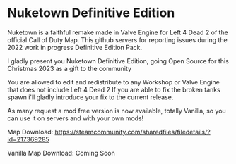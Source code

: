 # Nuketown Definitive Edition

Nuketown is a faithful remake made in Valve Engine for Left 4 Dead 2 of the official Call of Duty Map.
This github servers for reporting issues during the 2022 work in progress Definitive Edition Pack.

I gladly present you Nuketown Definitive Edition, going Open Source for this Christmas 2023 as a gift to the community

You are allowed to edit and redistribute to any Workshop or Valve Engine that does not include Left 4 Dead 2
If you are able to fix the broken tanks spawn i'll gladly introduce your fix to the current release.

As many request a mod free version is now available, totally Vanilla, so you can use it on servers and with your own mods!

Map Download: https://steamcommunity.com/sharedfiles/filedetails/?id=217369285

Vanilla Map Download: Coming Soon
